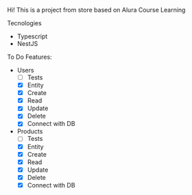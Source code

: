 Hi! This is a project from store based on Alura Course Learning


Tecnologies
- Typescript
- NestJS

To Do Features:
  - Users
     - [ ] Tests
     - [x] Entity
     - [x] Create
     - [x] Read
     - [x] Update
     - [x] Delete
     - [x] Connect with DB
  - Products
     - [ ] Tests
     - [x] Entity
     - [x] Create
     - [x] Read
     - [x] Update
     - [x] Delete
     - [x] Connect with DB
